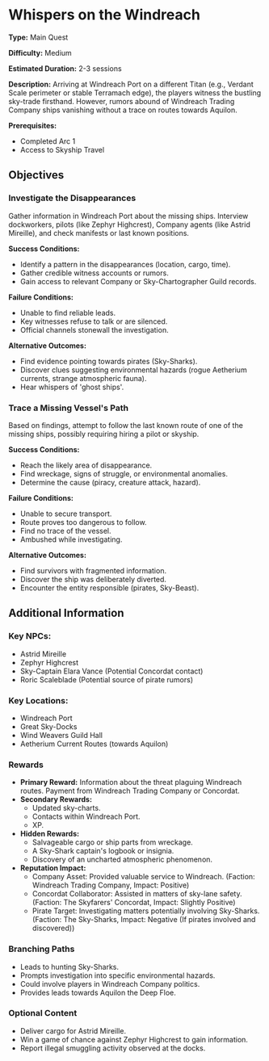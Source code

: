 
# Whispers on the Windreach

**Type:** Main Quest

**Difficulty:** Medium

**Estimated Duration:** 2-3 sessions

**Description:** Arriving at Windreach Port on a different Titan (e.g., Verdant Scale perimeter or stable Terramach edge), the players witness the bustling sky-trade firsthand. However, rumors abound of Windreach Trading Company ships vanishing without a trace on routes towards Aquilon.

**Prerequisites:**
- Completed Arc 1
- Access to Skyship Travel

## Objectives

### Investigate the Disappearances

Gather information in Windreach Port about the missing ships. Interview dockworkers, pilots (like Zephyr Highcrest), Company agents (like Astrid Mireille), and check manifests or last known positions.

**Success Conditions:**
- Identify a pattern in the disappearances (location, cargo, time).
- Gather credible witness accounts or rumors.
- Gain access to relevant Company or Sky-Chartographer Guild records.

**Failure Conditions:**
- Unable to find reliable leads.
- Key witnesses refuse to talk or are silenced.
- Official channels stonewall the investigation.

**Alternative Outcomes:**
- Find evidence pointing towards pirates (Sky-Sharks).
- Discover clues suggesting environmental hazards (rogue Aetherium currents, strange atmospheric fauna).
- Hear whispers of 'ghost ships'.

### Trace a Missing Vessel's Path

Based on findings, attempt to follow the last known route of one of the missing ships, possibly requiring hiring a pilot or skyship.

**Success Conditions:**
- Reach the likely area of disappearance.
- Find wreckage, signs of struggle, or environmental anomalies.
- Determine the cause (piracy, creature attack, hazard).

**Failure Conditions:**
- Unable to secure transport.
- Route proves too dangerous to follow.
- Find no trace of the vessel.
- Ambushed while investigating.

**Alternative Outcomes:**
- Find survivors with fragmented information.
- Discover the ship was deliberately diverted.
- Encounter the entity responsible (pirates, Sky-Beast).

## Additional Information

### Key NPCs:
- Astrid Mireille
- Zephyr Highcrest
- Sky-Captain Elara Vance (Potential Concordat contact)
- Roric Scaleblade (Potential source of pirate rumors)

### Key Locations:
- Windreach Port
- Great Sky-Docks
- Wind Weavers Guild Hall
- Aetherium Current Routes (towards Aquilon)

### Rewards
- **Primary Reward:** Information about the threat plaguing Windreach routes. Payment from Windreach Trading Company or Concordat.
- **Secondary Rewards:**
  - Updated sky-charts.
  - Contacts within Windreach Port.
  - XP.
- **Hidden Rewards:**
  - Salvageable cargo or ship parts from wreckage.
  - A Sky-Shark captain's logbook or insignia.
  - Discovery of an uncharted atmospheric phenomenon.
- **Reputation Impact:**
  - Company Asset: Provided valuable service to Windreach. (Faction: Windreach Trading Company, Impact: Positive)
  - Concordat Collaborator: Assisted in matters of sky-lane safety. (Faction: The Skyfarers' Concordat, Impact: Slightly Positive)
  - Pirate Target: Investigating matters potentially involving Sky-Sharks. (Faction: The Sky-Sharks, Impact: Negative (If pirates involved and discovered))

### Branching Paths
- Leads to hunting Sky-Sharks.
- Prompts investigation into specific environmental hazards.
- Could involve players in Windreach Company politics.
- Provides leads towards Aquilon the Deep Floe.

### Optional Content
- Deliver cargo for Astrid Mireille.
- Win a game of chance against Zephyr Highcrest to gain information.
- Report illegal smuggling activity observed at the docks.